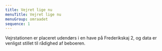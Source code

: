 ```yaml
---
title: Vejret lige nu
menuTitle: Vejret lige nu
menuGroup: omraadet
sequence: 1
---
```

<RefreshingIFrame title="Vejrobservationer på Frederikskaj 2" src="https://ws.meteoware.com/pn_v3_l.php?lg=dk&amp;unit=&amp;fuid=1015289&amp;chk=aa81bd&amp;ut=c&amp;up=hpa&amp;ur=mm&amp;layout=dark" />

Vejrstationen er placeret udendørs i en have på Frederikskaj 2, og data er venligst stillet til rådighed af beboeren.
